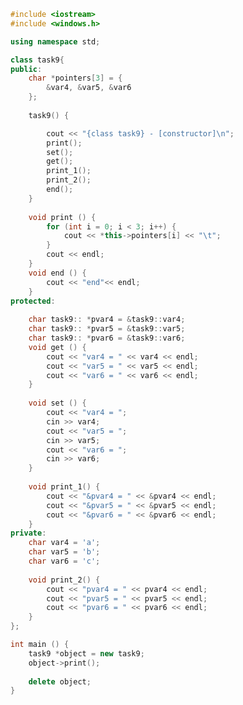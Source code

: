 ﻿```c++
#include <iostream>
#include <windows.h>

using namespace std;

class task9{
public:
	char *pointers[3] = {
		&var4, &var5, &var6
	};
	
	task9() {

		cout << "{class task9} - [constructor]\n";
		print();
		set();
		get();
		print_1();
		print_2();
		end();
	}
	
	void print () {
		for (int i = 0; i < 3; i++) {
			cout << *this->pointers[i] << "\t";
		}
		cout << endl;
	}
	void end () {
		cout << "end"<< endl;
	}
protected:
	
	char task9:: *pvar4 = &task9::var4;
	char task9:: *pvar5 = &task9::var5;
	char task9:: *pvar6 = &task9::var6;
	void get () {
		cout << "var4 = " << var4 << endl;
		cout << "var5 = " << var5 << endl;
		cout << "var6 = " << var6 << endl;
	}
	
	void set () {
		cout << "var4 = ";
		cin >> var4;
		cout << "var5 = ";
		cin >> var5;
		cout << "var6 = ";
		cin >> var6;
	}
	
	void print_1() {
		cout << "&pvar4 = " << &pvar4 << endl;
		cout << "&pvar5 = " << &pvar5 << endl;
		cout << "&pvar6 = " << &pvar6 << endl;
	}
private:
	char var4 = 'a';
	char var5 = 'b';
	char var6 = 'c';
	
	void print_2() {
		cout << "pvar4 = " << pvar4 << endl;
		cout << "pvar5 = " << pvar5 << endl;
		cout << "pvar6 = " << pvar6 << endl;
	} 
};

int main () {
	task9 *object = new task9;
	object->print();
	
	delete object;
}

```

